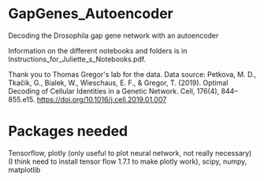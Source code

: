 # GapGenes_Autoencoder
Decoding the Drosophila gap gene network with an autoencoder

Information on the different notebooks and folders is in Instructions_for_Juliette_s_Notebooks.pdf.

Thank you to Thomas Gregor's lab for the data. 
Data source: Petkova, M. D., Tkačik, G., Bialek, W., Wieschaus, E. F., & Gregor, T. (2019). Optimal Decoding of Cellular Identities in a Genetic Network. Cell, 176(4), 844–855.e15. https://doi.org/10.1016/j.cell.2019.01.007

# Packages needed
Tensorflow, plotly (only useful to plot neural network, not really necessary) (I think need to install tensor flow 1.7.1 to make plotly work), scipy, numpy, matplotlib